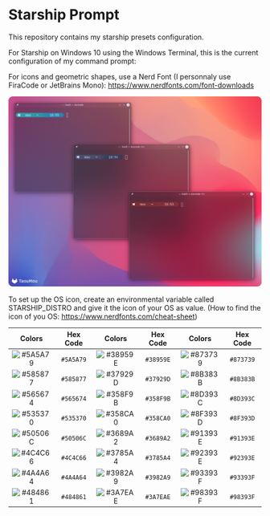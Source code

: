# Starship Prompt
This repository contains my starship presets configuration.

For Starship on Windows 10 using the Windows Terminal, this is the current configuration of my command prompt:

For icons and geometric shapes, use a Nerd Font (I personnaly use FiraCode or JetBrains Mono): https://www.nerdfonts.com/font-downloads

![Prompt](./screenshot.png)

To set up the OS icon, create an environmental variable called STARSHIP_DISTRO and give it the icon of your OS as value. 
(How to find the icon of you OS: https://www.nerdfonts.com/cheat-sheet)

 | Colors | Hex Code | Colors | Hex Code | Colors | Hex Code
 | :---: | :---: | :---: | :---: | :---: | :---: |
 | ![#5A5A79](https://readme-swatches.vercel.app/5A5A79?style=round) | `#5A5A79` | ![#38959E](https://readme-swatches.vercel.app/38959E?style=round) | `#38959E` | ![#873739](https://readme-swatches.vercel.app/873739?style=round) | `#873739` |
 | ![#585877](https://readme-swatches.vercel.app/585877?style=round) | `#585877` | ![#37929D](https://readme-swatches.vercel.app/37929D?style=round) | `#37929D` | ![#8B383B](https://readme-swatches.vercel.app/8B383B?style=round) | `#8B383B` |
 | ![#565674](https://readme-swatches.vercel.app/565674?style=round) | `#565674` | ![#358F9B](https://readme-swatches.vercel.app/358F9B?style=round) | `#358F9B` | ![#8D393C](https://readme-swatches.vercel.app/8D393C?style=round) | `#8D393C` |
 | ![#535370](https://readme-swatches.vercel.app/535370?style=round) | `#535370` | ![#358CA0](https://readme-swatches.vercel.app/358CA0?style=round) | `#358CA0` | ![#8F393D](https://readme-swatches.vercel.app/8F393D?style=round) | `#8F393D` |
 | ![#50506C](https://readme-swatches.vercel.app/50506C?style=round) | `#50506C` | ![#3689A2](https://readme-swatches.vercel.app/3689A2?style=round) | `#3689A2` | ![#91393E](https://readme-swatches.vercel.app/91393E?style=round) | `#91393E` |
 | ![#4C4C66](https://readme-swatches.vercel.app/4C4C66?style=round) | `#4C4C66` | ![#3785A4](https://readme-swatches.vercel.app/3785A4?style=round) | `#3785A4` | ![#92393E](https://readme-swatches.vercel.app/92393E?style=round) | `#92393E` |
 | ![#4A4A64](https://readme-swatches.vercel.app/4A4A64?style=round) | `#4A4A64` | ![#3982A9](https://readme-swatches.vercel.app/3982A9?style=round) | `#3982A9` | ![#93393F](https://readme-swatches.vercel.app/93393F?style=round) | `#93393F` |
 | ![#484861](https://readme-swatches.vercel.app/484861?style=round) | `#484861` | ![#3A7EAE](https://readme-swatches.vercel.app/3A7EAE?style=round) | `#3A7EAE` | ![#98393F](https://readme-swatches.vercel.app/98393F?style=round) | `#98393F` |
